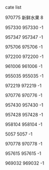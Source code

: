 cate list

970775 新鲜水果 8

957330 957330 -1

957347 957347 -1

975706 975706 -1

972200 972200 -1

961006 961006 -1

955035 955035 -1

972219 972219 -1

970776 970776 -1

957430 957430 -1

957428 957428 -1

958104 958104 -1

5057 5057 -1

970778 970778 -1

957615 957615 -1

969032 969032 -1

